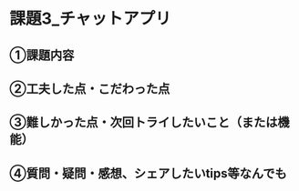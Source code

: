 # 課題3_チャットアプリ

## ①課題内容


## ②工夫した点・こだわった点


## ③難しかった点・次回トライしたいこと（または機能）


## ④質問・疑問・感想、シェアしたいtips等なんでも
